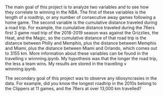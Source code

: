 The main goal of this project is to analyze two variables and to see how they correlate to winning in the NBA. The first of these variables is the length of a roadtrip, or any number of consecutive away games following a home game. The second variable is the cumulative distance traveled during a road trip. For example, the cumulative distance traveled during the 76ers first 3 game road trip of the 2018-2019 season was against the Grizzlies, the Heat, and the Magic, so the cumulative distance of that road trip is the distance between Philly and Memphis, plus the distance between Memphis and Miami, plus the distance between Miami and Orlando, which comes out to 3155 km. More information about these variables can be found in the travelling v winnning.ipynb. My hypothesis was that the longer the road trip, the less a team wins. My results are stored in the travelling v winnning.ipynb. 

The secondary goal of this project was to observe any idiosyncrasies in the data. For example, did you know the longest roadtrip in the 2010s belong to the Clippers at 11 games, and the 76ers at over 13,000 km travelled? 
